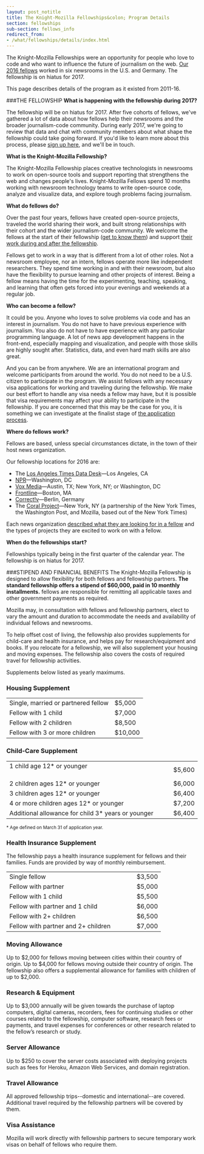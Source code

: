```yaml
---
layout: post_notitle
title: The Knight-Mozilla Fellowships&colon; Program Details
section: fellowships
sub-section: fellows_info
redirect_from:
- /what/fellowships/details/index.html
---
```

<p class="bodybig">The Knight-Mozilla Fellowships were an opportunity for people who love to code and who want to influence the future of journalism on the web. <a href="/what/fellowships/2016meet/">Our 2016 fellows</a> worked in six newsrooms in the U.S. and Germany. The fellowship is on hiatus for 2017.</p>

This page describes details of the program as it existed from 2011-16.

###THE FELLOWSHIP
**What is happening with the fellowship during 2017?**

The fellowship will be on hiatus for 2017. After five cohorts of fellows, we've gathered a lot of data about how fellows help their newsrooms and the broader journalism-code community. During early 2017, we're going to review that data and chat with community members about what shape the fellowship could take going forward. If you'd like to learn more about this process, please [sign up here](https://docs.google.com/forms/d/e/1FAIpQLSeFQ4WhSW5r9-t-Ai9DDUXRQLfyuC3PHZaUuZV-M23tpRHd2g/viewform), and we'll be in touch.

**What is the Knight-Mozilla Fellowship?**

The Knight-Mozilla Fellowship places creative technologists in newsrooms to work on open-source tools and support reporting that strengthens the web and changes people's lives. Knight-Mozilla Fellows spend 10 months working with newsroom technology teams to write open-source code, analyze and visualize data, and explore tough problems facing journalism.

**What do fellows do?**

Over the past four years, fellows have created open-source projects, traveled the world sharing their work, and built strong relationships with their cohort and the wider journalism-code community. We welcome the fellows at the start of their fellowship ([get to know them](/what/fellowships/2016meet)) and support [their work during and after the fellowship](/what/fellowships/community/).

Fellows get to work in a way that is different from a lot of other roles. Not a newsroom employee, nor an intern, fellows operate more like independent researchers. They spend time working in and with their newsroom, but also have the flexibility to pursue learning and other projects of interest. Being a fellow means having the time for the experimenting, teaching, speaking, and learning that often gets forced into your evenings and weekends at a regular job.

**Who can become a fellow?**

It could be you. Anyone who loves to solve problems via code and has an  interest in journalism. You do not have to have previous experience with journalism. You also do not have to have experience with any particular programming language. A lot of news app development happens in the front-end, especially mapping and visualization, and people with those skills are highly sought after. Statistics, data, and even hard math skills are also great.

And you can be from anywhere. We are an international program and welcome participants from around the world. You do not need to be a U.S. citizen to participate in the program. We assist fellows with any necessary visa applications for working and traveling during the fellowship. We make our best effort to handle any visa needs a fellow may have, but it is possible that visa requirements may affect your ability to participate in the fellowship. If you are concerned that this may be the case for you, it is something we can investigate at the finalist stage of [the application process](/what/fellowships/faq).

**Where do fellows work?**

Fellows are based, unless special circumstances dictate, in the town of their host news organization.

Our fellowship locations for 2016 are:

* The [Los Angeles Times Data Desk](http://datadesk.github.io/2015-08-12-open-news/)—Los Angeles, CA
* [NPR](http://blog.apps.npr.org/2015/08/10/knight-mozilla.html)—Washington, DC
* [Vox Media](http://product.voxmedia.com/2015/8/13/9132033/you-should-be-the-vox-media-2016-opennews-fellow)—Austin, TX; New York, NY; or Washington, DC
* [Frontline](http://www.pbs.org/wgbh/pages/frontline/inside-frontline/join-frontline-as-a-knight-mozilla-opennews-fellow/)—Boston, MA
* [Correct!v](https://correctiv.org/en/nerds/blog/2015/08/11/become-opennews-fellow-correctiv/)—Berlin, Germany
* The [Coral Project](http://coralproject.net/fellows.html)—New York, NY (a partnership of the New York Times, the Washington Post, and Mozilla, based out of the New York Times)

Each news organization [described what they are looking for in a fellow](/blog/fellowships-news-partners) and the types of projects they are excited to work on with a fellow.

**When do the fellowships start?**

Fellowships typically being in the first quarter of the calendar year. The fellowship is on hiatus for 2017.

###STIPEND AND FINANCIAL BENEFITS
The Knight-Mozilla Fellowship is designed to allow flexibility for both fellows and fellowship partners. **The standard fellowship offers a stipend of $60,000, paid in 10 monthly installments.** fellows are responsible for remitting all applicable taxes and other government payments as required.

Mozilla may, in consultation with fellows and fellowship partners, elect to vary the amount and duration to accommodate the needs and availability of individual fellows and newsrooms.

To help offset cost of living, the fellowship also provides supplements for child-care and health insurance, and helps pay for research/equipment and books. If you relocate for a fellowship, we will also supplement your housing and moving expenses. The fellowship also covers the costs of required travel for fellowship activities.

Supplements below listed as yearly maximums.

<h3>Housing Supplement</h3>
<table>
<tr>
<td>Single, married or partnered fellow
<td>$5,000
</tr>
<tr>
<td>Fellow with 1 child
<td>$7,000
</tr>
<tr>
<td>Fellow with 2 children
<td>$8,500
</tr>
<tr>
<td>Fellow with 3 or more children
<td>$10,000
</tr>
</table>


<h3>Child-Care Supplement</h3>
<table>
<tr>
<td>1 child age 12* or younger                                                     
<td>$5,600
</tr>
<tr>
<td>2 children ages 12* or younger
<td>$6,000
</tr>
<tr>
<td>3 children ages 12* or younger
<td>$6,400
</tr>
<tr>
<td>4 or more children ages 12* or younger
<td>$7,200
</tr>
<tr>
<td>Additional allowance for child 3* years or younger
<td>$6,400
</tr>
</table>
<small>* Age defined on March 31 of application year.</small>

<h3>Health Insurance Supplement</h3>
The fellowship pays a health insurance supplement for fellows and their families. Funds are provided by way of monthly reimbursement.

<table>
<tr>
<td>Single fellow                                                    
<td>$3,500
</tr>
<tr>
<td>Fellow with partner
<td>$5,000
</tr>
<tr>
<td>Fellow with 1 child
<td>$5,500
</tr>
<tr>
<td>Fellow with partner and 1 child
<td>$6,000
</tr>
<tr>
<td>Fellow with 2+ children
<td>$6,500
</tr>
<tr>
<td>Fellow with partner and 2+ children
<td>$7,000
</tr>
</table>

<h3>Moving Allowance</h3>
Up to $2,000 for fellows moving between cities within their country of origin. Up to $4,000 for fellows moving outside their country of origin. The fellowship also offers a supplemental allowance for families with children of up to $2,000.

<h3>Research & Equipment</h3>
Up to $3,000 annually will be given towards the purchase of laptop computers, digital cameras, recorders, fees for continuing studies or other courses related to the fellowship, computer software, research fees or payments, and travel expenses for conferences or other research related to the fellow’s research or study.

<h3>Server Allowance</h3>
Up to $250 to cover the server costs associated with deploying projects such as fees for Heroku, Amazon Web Services, and domain registration.

<h3>Travel Allowance</h3>
All approved fellowship trips--domestic and international--are covered. Additional travel required by the fellowship partners will be covered by them.

<h3>Visa Assistance</h3>
Mozilla will work directly with fellowship partners to secure temporary work visas on behalf of fellows who require them.

<!--The application process is easy and brief. [Apply now](/what/fellowships/apply) or [learn more about how it works](/what/fellowships/faq).-->
